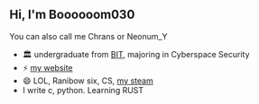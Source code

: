 ## Hi, I'm Boooooom030

You can also call me Chrans or Neonum_Y

- 🏛️ undergraduate from [BIT](https://bit.edu.cn/), majoring in Cyberspace Security
- ⚡ [my website](https://neonum-y.cn)
- 😄 LOL, Ranibow six, CS, [my steam](https://steamcommunity.com/profiles/76561198363640642/)
- I write c, python. Learning RUST


<!--
**Boooooom030/Boooooom030** is a ✨ _special_ ✨ repository because its `README.md` (this file) appears on your GitHub profile.

Here are some ideas to get you started:

- 🔭 I’m currently working on ...
- 🌱 I’m currently learning ...
- 👯 I’m looking to collaborate on ...
- 🤔 I’m looking for help with ...
- 💬 Ask me about ...
- 📫 How to reach me: ...
- 😄 Pronouns: ...
- ⚡ Fun fact: ...
-->
